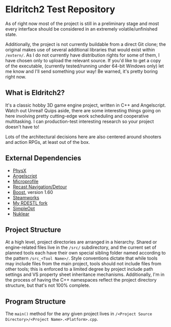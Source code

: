 # Eldritch2 Test Repository

As of right now most of the project is still in a preliminary stage and most every interface should be considered in an extremely volatile/unfinished state.

Additionally, the project is not currently buildable from a direct Git clone; the original makes use of several additional libraries that would exist within `/extern/`. As I do not currently have distribution rights for some of them, I have chosen only to upload the relevant source.
If you'd like to get a copy of the executable, (currently tested/running under 64-bit Windows only) let me know and I'll send something your way! Be warned, it's pretty boring right now.


## What is Eldritch2?
It's a classic hobby 3D game engine project, written in C++ and Angelscript. Watch out Unreal! Quips aside, there are some interesting things going on here involving pretty cutting-edge work scheduling and cooperative multitasking.
I can production-test interesting research so your project doesn't have to!

Lots of the architectural decisions here are also centered around shooters and action RPGs, at least out of the box.

## External Dependencies
* [PhysX](http://www.geforce.com/hardware/technology/physx)
* [Angelscript](http://www.angelcode.com/angelscript/)
* [Microprofile](https://github.com/theunknownxy/microprofile)
* [Recast Navigation/Detour](https://github.com/memononen/recastnavigation)
* [Boost](http://www.boost.org/), version 1.60
* [Steamworks](https://partner.steamgames.com/)
* [My RDESTL fork](https://github.com/jvidziunas/rdestl)
* [SimpleOpt](https://github.com/brofield/simpleopt)
* [Nuklear](https://github.com/vurtun/nuklear)

## Project Structure
At a high level, project directories are arranged in a hierarchy. Shared or engine-related files live in the `/src/` subdirectory, and the current set of planned tools each have their own special sibling folder named according to the pattern `/src_<Tool Name>/`.
Style conventions dictate that while tools may include files from the main project, tools should not include files from other tools; this is enforced to a limited degree by project include path settings and VS property sheet inheritance mechanisms.
Additionally, I'm in the process of having the C++ namespaces reflect the project directory structure, but that's not 100% complete.

## Program Structure

The `main()` method for the any given project lives in `/<Project Source Directory>/<Project Name>.<Platform>.cpp`.